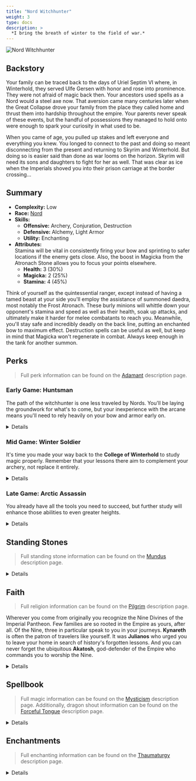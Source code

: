 ```yaml
---
title: "Nord Witchhunter"
weight: 3
type: docs
description: >
  *I bring the breath of winter to the field of war.*
---
```


![Nord Witchhunter](/Pictures/sss/builds/nord-witchhunter-art.png)

## Backstory

Your family can be traced back to the days of Uriel Septim VI where, in Winterhold, they served Ulfe Gersen with honor and rose into prominence. They were not afraid of magic back then. Your ancestors used spells as a Nord would a steel axe now. That aversion came many centuries later when the Great Collapse drove your family from the place they called home and thrust them into hardship throughout the empire. Your parents never speak of these events, but the handful of possessions they managed to hold onto were enough to spark your curiosity in what used to be.


When you came of age, you pulled up stakes and left everyone and everything you knew. You longed to connect to the past and doing so meant disconnecting from the present and returning to Skyrim and Winterhold. But doing so is easier said than done as war looms on the horizon. Skyrim will need its sons and daughters to fight for her as well. That was clear as ice when the Imperials shoved you into their prison carriage at the border crossing...


## Summary

* **Complexity:** Low
* **Race:** [Nord](## "Major Skill: Two-handed
Minor Skills: Block, Heavy Armor, Light Armor, Smithing, Speech
Nordic Heritage: Your Frost Resistance is increased by 50%, and you take 25% less damage while power attacking, drawing a bow, or casting a spell.")
* **Skills:**
  * **Offensive:** Archery, Conjuration, Destruction
  * **Defensive:** Alchemy, Light Armor
  * **Utility:** Enchanting
* **Attributes:**  
Stamina will be vital in consistently firing your bow and sprinting to safer locations if the enemy gets close. Also, the boost in Magicka from the Atronach Stone allows you to focus your points elsewhere.
  * **Health:** 3 (30%)
  * **Magicka:** 2 (25%)
  * **Stamina:** 4 (45%)

Think of yourself as the quintessential ranger, except instead of having a tamed beast at your side you'll employ the assistance of summoned daedra, most notably the Frost Atronach. These burly minions will whittle down your opponent's stamina and speed as well as their health, soak up attacks, and ultimately make it harder for melee combatants to reach you. Meanwhile, you'll stay safe and incredibly deadly on the back line, putting an enchanted bow to maximum effect. Destruction spells can be useful as well, but keep in mind that Magicka won't regenerate in combat. Always keep enough in the tank for another summon.

## Perks

> Full perk information can be found on the [Adamant](https://www.nexusmods.com/skyrimspecialedition/mods/30191) description page.

### Early Game: Huntsman

The path of the witchhunter is one less traveled by Nords. You'll be laying the groundwork for what's to come, but your inexperience with the arcane means you'll need to rely heavily on your bow and armor early on.

<details>

#### Alchemy

*Skyrim is your home now. You're no expert on its flora but you'll need to know enough for reliable medicine.*

* **Herbalist 1 (10):** Potions and poisons you make are 25% stronger.

#### Archery

*Your bow is your main source of damage. Invest in it early; ignore it at your peril.*

* **Marksman 1 (10):** Bows deal 25% more damage.
* **Eagle Eye 1 (20):** Bows have a 10% chance of dealing critical damage.
* **Quick Draw 1 (30):** You draw your bow 20% faster.

#### Conjuration

*Make 'Bound Bow' a priority purchase. It's much stronger than your starting bow and you need the arrow supply.*

* **Summoner 1 (10):** Conjuration spells cost 25% less Magicka.
* **Dark Oath 1 (20):** Summoned creatures last 50% longer.

#### Destruction

*A well placed 'Frost Rune' will buy you valuable time and space during a fight.*

* **Elementalist 1 (10):** Destruction spells cost 25% less Magicka. 

#### Enchanting

*You'll be disenchanting more often than not right now, but you'll need to start somewhere.*

* **Artificer 1 (10):** New enchantments are 25% stronger.

#### Light Armor

*When all else fails, a few layers of leather will save your skin.*

* **Scout 1 (10):** Light armor is 25% more effective.
* **Agility 1 (20):** You gain 50% Stamina Regeneration when wearing a light armor chest piece.
* **Specialist (30):** You receive a 25% armor bonus when wearing a light armor chest piece.

</details>

### Mid Game: Winter Soldier

It's time you made your way back to the **College of Winterhold** to study magic properly. Remember that your lessons there aim to complement your archery, not replace it entirely.

<details>

#### Alchemy

*By now your basic potions are barely doing the job. This should fix that.*

* **Concentration 1 (30):** Potions last 50% longer.
* **Herbalist 2 (50):** Potions and poisons you make are 50% stronger. 
 
#### Archery

*Your bow will truly become an extension of yourself.*

* **Power Shot (40):** Bows have a 50% chance to stagger enemies.
* **Grim Focus 1 (40):** Critical hits with bows deal three times damage.
* **Marksman 2 (50):** Bows deal 50% more damage.
* **Ranger (60):** You can move faster with a drawn bow.
* **Quick Draw 2 (70):** You draw your bow 40% faster.
 
#### Conjuration

*Summon daedra that can last longer, both in duration and in damage.*

* **Armor of Shadows 1 (30):** Summoned creatures gain 150 Armor Rating and 25% Magic Resistance. 
* **Ritual of Power 1 (40):** Summoned creatures deal 25% more damage. 
* **Summoner 2 (50):** Conjuration spells cost 50% less Magicka.
* **Dark Oath 2 (60):** Summoned creatures last 100% longer.
 
#### Destruction

*Embrace the cold of Skyrim and infuse it into your strikes.*

* **Augmented Frost (30):** Frost spells deal 25% more damage.
* **Rune Mage 1 (30):** You can maintain up to two runes at once. 
* **Elementalist 2 (50):** Destruction spells cost 50% less Magicka. 
* **North Wind 1 (60):** When you have a frost spell equipped, you reduce the Frost Resistance of all nearby enemies by up to 50%. 
* **Rune Mage 2 (60):** You can maintain up to three runes at once. 
 
#### Enchanting

*Enchanting will continue to be a long road before it pays off, but for now you'll want to get the most from your bow.*

* **Resonance (30):** Weapon enchantments consume 50% less charge.
* **Jewelry Enchanter (30):** New enchantments on jewelry are 25% stronger.
 
#### Light Armor

*Squeeze a bit more out of your armor without investing too heavily.*

* **Scout 2 (50):** Light armor is 50% more effective.
* **Agility 2 (60):** You gain 100% Stamina Regeneration when wearing a light armor chest piece.

#### Sneak

*Dabbling in Sneak will allow you to place defensive runes without alerting the enemy.*

* **Agent 1 (10):** You are 25/50% harder to detect while sneaking.
* **Silent Casting (20):** Your spells are silent to others.

</details>

### Late Game: Arctic Assassin

You already have all the tools you need to succeed, but further study will enhance those abilities to even greater heights.

<details>

#### Alchemy

*With these, your beneficial potions will push you to the edge of your potential.*

* **Potency 1 (60):** Potions you mix are 25% stronger.
* **Concentration 2 (70):** Potions last 100% longer.
* **Potency 2 (90):** Potions you mix are 50% stronger.

#### Archery

*Higher crit damage and guaranteed crits at full health. What's there not to like?*

* **Eagle Eye 2 (70):** Bows have a 20% chance of dealing critical damage.
* **Steady Hand (80):** Zooming in with a bow slows down time.
* **Grim Focus 2 (90):** Critical hits with bows deal five times damage.
* **Bullseye (100):** Bows deal guaranteed critical damage to enemies at full Health.

#### Conjuration

*Add insult to injury with an additional summon, each more powerful than before.*

* **Daedric Pact (70):** Summoned creatures have 100 extra Health, Magicka, and Stamina.
* **Armor of Shadows 2 (80):** Summoned creatures gain 300 Armor Rating and 50% Magic Resistance. 
* **Ritual of Power 2 (90):** Summoned creatures deal 50% more damage. 
* **Doors of Oblivion (100):** You can summon or reanimate one additional minion.

#### Destruction

*Bring the temperature even lower as a master of frost itself.*

* **Augmented Frost 2 (70):** Frost spells deal 50% more damage.
* **Permafrost (80):** Frost spells reduce enemy attack damage by 25% for 10 seconds. 
* **North Wind 2 (90):** When you have a frost spell equipped, you reduce the Frost Resistance of all nearby enemies by up to 100%. 
* **Deep Freeze (100):** Frost spells have a chance to freeze targets who fall below half Health.

#### Enchanting

*Your patience pays off here, and you'll have the soul gems to enjoy it with.*

* **Armor Enchanter (40):** New enchantments on armor are 25% stronger.
* **Artificer 2 (50):** New enchantments are 50% stronger.
* **Corpus Enchanter (60):** Health, Magicka, and Stamina enchantments are 25% stronger.
* **Soul Siphon (60):** Enchanted weapons regenerate some of their lost charge when they deal a killing blow.
* **Elemental Enchanter (70):** Elemental enchantments are 25% stronger. 
* **Insightful Enchanter (80):** Skill enchantments are 25% stronger.
* **Twin Secrets (100):** You can place two enchantments on a single item.

</details>

## Standing Stones

> Full standing stone information can be found on the [Mundus](https://www.nexusmods.com/skyrimspecialedition/mods/33411) description page.

<details>

<img align="right" width="100" src="/Pictures/sss/builds/the-thief.webp">

#### The Thief (Guardian)

***Cheater’s Luck:*** *Your Stamina is increased by 50, you move 10% faster, and you take 50% less damage from falling.*

Drawing a bow can be draining on stamina and the extra move speed can help distance you from an opponent. This is a great stone to start with as it'll keep you alive until other options are available.

<img align="right" width="100" src="/Pictures/sss/builds/the-atronach.webp">

#### The Atronach

***Sorcerer’s Oath:*** *Your Magicka is increased by 100, and you have a 25% chance to absorb the Magicka from incoming spells. However, you cannot regenerate Magicka in combat.*

Ideally you'll be summoning your frost atronach and setting runes out of combat, making the Magicka regeneration penalty less harsh. The extra Magicka allows you to focus your attribute points elsewhere, such as more stamina for shooting.

<img align="right" width="100" src="/Pictures/sss/builds/the-ritual.webp">

#### The Ritual

***Mother’s Sorrow:*** *You can summon or reanimate one additional minion, but your summoning and reanimation spells last half as long.*

In the late game your summoning durations will be obnoxiously long. Cutting them in half for the benefit of having a 2nd or 3rd atronach is a powerful trade worth considering.

</details>

## Faith

> Full religion information can be found on the [Pilgrim](https://www.nexusmods.com/skyrimspecialedition/mods/54099) description page.

Wherever you come from originally you recognize the Nine Divines of the Imperial Pantheon. Few families are so rooted in the Empire as yours, after all. Of the Nine, three in particular speak to you in your journeys. **Kynareth** is often the patron of travelers like yourself. It was **Julianos** who urged you to leave your home in search of history's forgotten lessons. And you can never forget the ubiquitous **Akatosh**, god-defender of the Empire who commands you to worship the Nine.

<details>

#### Akatosh

*You gain 10% more experience.*

You can never go wrong with the chief deity as he'll provide you with a solid experience boost. Faster leveling means faster access to powerful perks that will keep your adventures moving smoothly.

#### Julianos

*Your Magicka is increased by 25.*

Alternatively, a boost to your Magicka may be the difference needed to cast a higher tier spell. This option is especially suitable when leaning into life at the College of Winterhold as you'll be more in touch with your magical studies there.

#### Kynareth

*Your Stamina is increased by 25.*

Extra stamina is always useful and the shrine can be found early on in Whiterun. You can't go wrong with this choice. At some point you may feel that your Stamina Regeneration makes the extra Stamina less useful. If that happens, consider switching to another deity. 

</details>

## Spellbook

> Full magic information can be found on the [Mysticism](https://www.nexusmods.com/skyrimspecialedition/mods/27839) description page. Additionally, dragon shout information can be found on the [Forceful Tongue](https://www.nexusmods.com/skyrimspecialedition/mods/36276) description page.

<details>

<img align="right" width="100" height="100" src="/Pictures/sss/builds/skill-conjuration.webp">

### Conjuration

Every ranger needs a companion and Conjuration provides. The summon is the star of the show, no two ways about it. The only question is how do you plan on advancing your skill to the point of binding on to this plane?

* **Soul Trap (Novice+):** *If a target dies within 60 seconds, fills a soul gem.*  
  You'll need soul gems for enchanting and you'll also need to level Conjuration a fair bit for your other key spells. This will help you towards both ends.

* **Bound Bow (Adept):** *Summons a Bound Bow for 120 seconds.*  
  In another universe this build would take all of the bound weaponry perks. In this universe, this is a early-to-mid-game option to help conserve arrows and level Conjuration.

* **Conjure Frost Atronach (Adept+):** *Summons a Frost Atronach for 60 seconds.*  
  Your best friend. It's large, tanky, and slows your opponents with its aura. Shooting around it can be a pain but you'll be glad it's there.

<img align="right" width="100" height="100" src="/Pictures/sss/builds/skill-destruction.webp">

### Destruction

Destruction is a strong backup plan to your bow and you could easily learn and utilize the entire portfolio of Frost spells here. The spells below synergize best with the build and concept, however.

* **Frostbite (Novice+):** *Deals 8 Frost damage per second to Health and Stamina.*  
  A staple Destruction spell that will help you get through the early game. Use this every once in awhile to save on arrows.

* **Frost Rune (Apprentice+):** *Creates a rune on the ground that explodes when enemies approach, dealing 40 Frost damage to Health and Stamina.*  
  Placing these ahead of you before a fight can save your life. In addition to the damage it will apply an additional slow to the enemy, giving you extra time to finish them off.

* **Ice Storm (Adept+):** *Deals 40 Frost damage to Health and Stamina in a large area.*  
  Due to your atronach's resistance you can freely cast this in an area centered around them, dealing damage to anything unfortunate enough to be caught in the radius.

### Dragon Shouts

  * **Frost Breath:** *Deals 30\60\120 Frost Damage to Health and Stamina.*  
Very much in theme for the build. It won't benefit from your perks but it will replace a spell in an emergency, especially if you want to keep your bow out at the time. Keep it equipped for emergencies.

  * **Ice Form:** *Targets are encased in ice and receive 5 Frost Damage to Health and Stamina for 10\20\30 seconds.*  
An excellent crowd control option. If there are too many enemies at one time, use this to put one in time out. Multiple enemies can be affected though don't depend on it since the area is narrow.

  * **Slow Time:** *Slows the time by 50\60\70% for 10\20\30 seconds.*  
An emergency button. Slowing the time can allow you to back away and set down additional runes in your enemy's path. If they survive, they'll be slowed down even more by the Frost effects, making them ripe targets for your arrows.

</details>

## Enchantments

> Full enchanting information can be found on the [Thaumaturgy](https://www.nexusmods.com/skyrimspecialedition/mods/57138) description page.

<details>

#### Weapon

* **Frost Damage:** *Deals 30 Frost Damage to Health and Stamina.*
* **Weakness to Frost:** *Reduces enemy Frost Resistance by 50% for 30 seconds.*
* **Absorb Magicka:** *Absorbs 30 Magicka. Targets whose Magicka is depleted resist this effect.*

It's hard to say which is better of the Frost enchantments. Additional damage does not benefit from your multitude of perks however it's an additional way to apply slow effects to your enemies. Lowering their resistance is only beneficial if you've laid runes or summoned an atronach. You can choose both eventually, thankfully. Otherwise, *Absorb Magicka* can mitigate the drawback of the *Atronach Stone* if you're running into issues managing Magicka.

#### Head

* **Fortify Archery:** *You deal 25% extra damage with ranged weapons.*
* **Fortify Destruction Cost:** *Your Destruction spells cost 25% less.*
* **Fortify Conjuration Cost:** *Your Conjuration spells cost 25% less.*

If you have the ability to boost your Archery damage, do so. Otherwise, you cast enough spells from either school that the Magicka savings are noticeable and better than other options you have in this slot.

#### Chest

* **Resist Magic:** *Your Magic Resistance is increased by 25%.*
* **Fortify Destruction Cost:** *Your Destruction spells cost 25% less.*
* **Fortify Conjuration Cost:** *Your Conjuration spells cost 25% less.*

With your atronach and your bow you aren't usually in the crosshairs but extra Magic Resistance never hurts. Otherwise, you can use this slot to make your spells cheaper, or even cheaper if you've the same enchantment on your head.

#### Gloves

* **Fortify Potions:** *Your potions last 50% longer.*
* **Fortify Sneak Attacks:** *You deal 25% more damage with sneak attacks and spells.*
* **Fortify Magicka:** *Your Magicka is increased by 50.*

Your investment in Alchemy gives you access to powerful potions and not just the healing variety. You can capitalize on that here or you can embrace your inner stealth archer for more damage. Lastly, a Magicka boost can be the lift needed to cast a more powerful spell in a pinch. 

#### Boots

* **Fortify Stamina:** *Your Stamina is increased by 50.*
* **Fortify Stamina Regeneration:** *Your Stamina Regeneration is increased by 50%.*
* **Resist [Element]:** *Your [Element] Resistance is increased by 50%.*

Extra Stamina will help you fire more arrows. Otherwise, this slot is flexible and can bolster your resistances, carry weight, or stealth. You shouldn't be suffering on Carry Weight or Sneak, honestly, but it's up to you.

#### Necklace

* **Fortify Archery:** *You deal 25% extra damage with ranged weapons.*
* **Resist Magic:** *Your Magic Resistance is increased by 25%.*
* **Fortify Destruction Power:** *Your Destruction spells are 25% stronger.*

A very high-value slot. You're able to boost your main sources of damage here or further protect yourself from nasty magical attacks. Getting more out of your bow is always a win but necklaces are lightweight. You could easily carry multiple as needed.

#### Ring

* **Resist Magic:** *Your Magic Resistance is increased by 25%.*
* **Fortify Destruction Power:** *Your Destruction spells are 25% stronger.*
* **Resist [Element]:** *Your [Element] Resistance is increased by 50%.*

The ring slot is very similar to your necklace. Use it to shore up your defenses against the arcane or, if you're feeling secure, boost your Frost damage further. This is another place where you can carry multiple options without weighing yourself down.

</details>